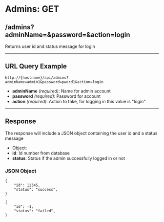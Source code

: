 # Admins: GET

## /admins?adminName=&password=&action=login

Returns user id and status message for login

---

## URL Query Example

```
http://{hostname}/api/admins?adminName=admin1&password=pword1&action=login
```

- **adminName** *(required)*: Name for admin account
- **password** *(required)*: Password for account
- **action** *(required)*: Action to take, for logging in this value is "login"

---

## Response

The response will include a JSON object containing the user id and a status message

- Object:
 - **id**: Id number from database
 - **status**: Status if the admin successfully logged in or not

### JSON Object

```
{
	"id": 12345,
    "status": "success",
}
```

```
{
	"id": -1,
    "status": "failed",
}
```